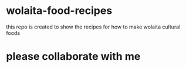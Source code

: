 # wolaita-food-recipes
this repo is created to show the recipes for how to make wolaita cultural foods

# please collaborate with me
